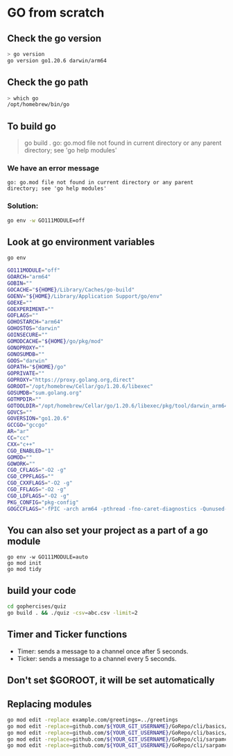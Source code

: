 # GO from scratch

## Check the go version

```bash
> go version
go version go1.20.6 darwin/arm64
```

## Check the go path

```bash
> which go
/opt/homebrew/bin/go
```

## To build go

> go build .
> go: go.mod file not found in current directory or any parent directory; see 'go help modules'

### We have an error message

`go: go.mod file not found in current directory or any parent directory; see 'go help modules'`

### Solution:

```bash
go env -w GO111MODULE=off
```

## Look at go environment variables

```bash
go env

GO111MODULE="off"
GOARCH="arm64"
GOBIN=""
GOCACHE="${HOME}/Library/Caches/go-build"
GOENV="${HOME}/Library/Application Support/go/env"
GOEXE=""
GOEXPERIMENT=""
GOFLAGS=""
GOHOSTARCH="arm64"
GOHOSTOS="darwin"
GOINSECURE=""
GOMODCACHE="${HOME}/go/pkg/mod"
GONOPROXY=""
GONOSUMDB=""
GOOS="darwin"
GOPATH="${HOME}/go"
GOPRIVATE=""
GOPROXY="https://proxy.golang.org,direct"
GOROOT="/opt/homebrew/Cellar/go/1.20.6/libexec"
GOSUMDB="sum.golang.org"
GOTMPDIR=""
GOTOOLDIR="/opt/homebrew/Cellar/go/1.20.6/libexec/pkg/tool/darwin_arm64"
GOVCS=""
GOVERSION="go1.20.6"
GCCGO="gccgo"
AR="ar"
CC="cc"
CXX="c++"
CGO_ENABLED="1"
GOMOD=""
GOWORK=""
CGO_CFLAGS="-O2 -g"
CGO_CPPFLAGS=""
CGO_CXXFLAGS="-O2 -g"
CGO_FFLAGS="-O2 -g"
CGO_LDFLAGS="-O2 -g"
PKG_CONFIG="pkg-config"
GOGCCFLAGS="-fPIC -arch arm64 -pthread -fno-caret-diagnostics -Qunused-arguments -fmessage-length=0 -fdebug-prefix-map=/var/folders/3b/vx9r07dn7w74ys5zxn9lzpzc0000gp/T/go-build3679459993=/tmp/go-build -gno-record-gcc-switches -fno-common"

```

## You can also set your project as a part of a go module

```
go env -w GO111MODULE=auto
go mod init
go mod tidy
```

## build your code

```bash
cd gophercises/quiz
go build . && ./quiz -csv=abc.csv -limit=2
```

## Timer and Ticker functions

- Timer: sends a message to a channel once after 5 seconds.
- Ticker: sends a message to a channel every 5 seconds.

## Don't set $GOROOT, it will be set automatically

## Replacing modules

```bash
go mod edit -replace example.com/greetings=../greetings
go mod edit -replace=github.com/${YOUR_GIT_USERNAME}/GoRepo/cli/basics/cmd=./cmd
go mod edit -replace=github.com/${YOUR_GIT_USERNAME}/GoRepo/cli/basics/cmd/root=./cmd/root
go mod edit -replace=github.com/${YOUR_GIT_USERNAME}/GoRepo/cli/sarpamcli/cmd=./cmd
go mod edit -replace=github.com/${YOUR_GIT_USERNAME}/GoRepo/cli/sarpamcli/cmd/root=./cmd/root
```
